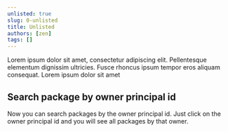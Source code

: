 ```yaml
---
unlisted: true
slug: 0-unlisted
title: Unlisted
authors: [zen]
tags: []
---
```


Lorem ipsum dolor sit amet, consectetur adipiscing elit. Pellentesque elementum dignissim ultricies. Fusce rhoncus ipsum tempor eros aliquam consequat. Lorem ipsum dolor sit amet

## Search package by owner principal id

Now you can search packages by the owner principal id. Just click on the owner principal id and you will see all packages by that owner.